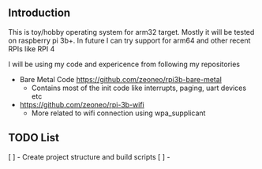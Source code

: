 ## Introduction

This is toy/hobby operating system for arm32 target.
Mostly it will be tested on raspberry pi 3b+.
In future I can try support for arm64 and other recent RPIs like RPI 4

I will be using my code and expericence from following my repositories

- Bare Metal Code https://github.com/zeoneo/rpi3b-bare-metal    
    - Contains most of the init code like interrupts, paging, uart devices etc
- https://github.com/zeoneo/rpi-3b-wifi
    - More related to wifi connection using wpa_supplicant

## TODO List
[ ] - Create project structure and build scripts
[ ] - 